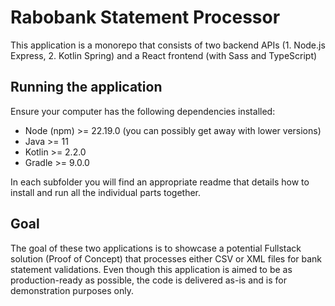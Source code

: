 # Rabobank Statement Processor

This application is a monorepo that consists of two backend APIs (1. Node.js Express, 2. Kotlin Spring) and a React frontend (with Sass and TypeScript)

## Running the application

Ensure your computer has the following dependencies installed:

- Node (npm) >= 22.19.0 (you can possibly get away with lower versions)
- Java >= 11
- Kotlin >= 2.2.0
- Gradle >= 9.0.0

In each subfolder you will find an appropriate readme that details how to install and run all the individual parts together.

## Goal

The goal of these two applications is to showcase a potential Fullstack solution (Proof of Concept) that processes either CSV or XML files for bank statement validations.
Even though this application is aimed to be as production-ready as possible, the code is delivered as-is and is for demonstration purposes only.

